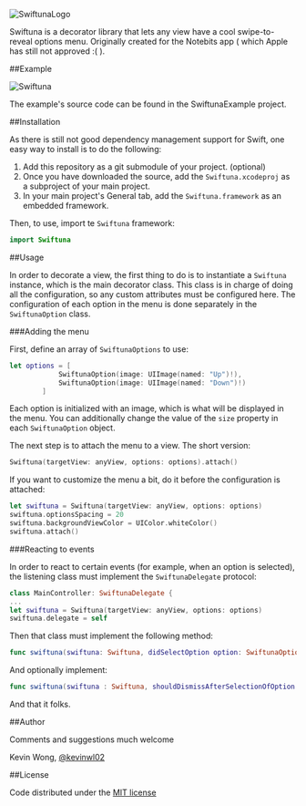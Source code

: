 ![SwiftunaLogo](/../github-media/media/swiftunaLogo.png?raw=true)

Swiftuna is a decorator library that lets any view have a cool swipe-to-reveal options menu.
Originally created for the Notebits app ( which Apple has still not approved :( ).

##Example

![Swiftuna](/../github-media/media/swiftuna.gif?raw=true)

The example's source code can be found in the SwiftunaExample project.

##Installation

As there is still not good dependency management support for Swift, one easy way to install is to do the following:

1. Add this repository as a git submodule of your project. (optional)
2. Once you have downloaded the source, add the `Swiftuna.xcodeproj` as a subproject of your main project.
3. In your main project's General tab, add the `Swiftuna.framework` as an embedded framework.

Then, to use, import te `Swiftuna` framework:

```swift
import Swiftuna
```

##Usage

In order to decorate a view, the first thing to do is to instantiate a `Swiftuna` instance, which is the main decorator class. This class is in charge of doing all the configuration, so any custom attributes must be configured here. The configuration of each option in the menu is done separately in the `SwiftunaOption` class.

###Adding the menu

First, define an array of `SwiftunaOptions` to use:

```swift
let options = [
            SwiftunaOption(image: UIImage(named: "Up")!),
            SwiftunaOption(image: UIImage(named: "Down")!)
        ]
```

Each option is initialized with an image, which is what will be displayed in the menu. You can additionally change the value of the `size` property in each `SwiftunaOption` object.

The next step is to attach the menu to a view. The short version:

```swift
Swiftuna(targetView: anyView, options: options).attach()
```

If you want to customize the menu a bit, do it before the configuration is attached:

```swift
let swiftuna = Swiftuna(targetView: anyView, options: options)
swiftuna.optionsSpacing = 20
swiftuna.backgroundViewColor = UIColor.whiteColor()
swiftuna.attach()
```

###Reacting to events

In order to react to certain events (for example, when an option is selected), the listening class must implement the `SwiftunaDelegate` protocol:

```swift
class MainController: SwiftunaDelegate {
...
let swiftuna = Swiftuna(targetView: anyView, options: options)
swiftuna.delegate = self
```

Then that class must implement the following method:

```swift
func swiftuna(swiftuna: Swiftuna, didSelectOption option: SwiftunaOption, index: Int)
```

And optionally implement:

```swift
func swiftuna(swiftuna : Swiftuna, shouldDismissAfterSelectionOfOption option : SwiftunaOption, index : Int) -> Bool
```

And that it folks.

##Author

Comments and suggestions much welcome

Kevin Wong, [@kevinwl02](https://twitter.com/kevinwl02)

##License

Code distributed under the [MIT license](LICENSE)